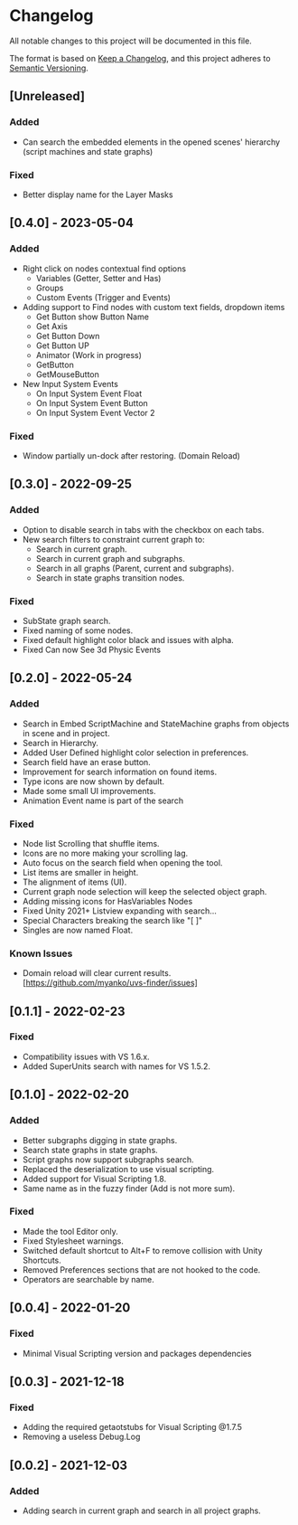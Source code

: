 # Changelog

All notable changes to this project will be documented in this file.

The format is based on [Keep a Changelog](https://keepachangelog.com/en/1.0.0/),
and this project adheres to [Semantic Versioning](https://semver.org/spec/v2.0.0.html).

## [Unreleased]

### Added

- Can search the embedded elements in the opened scenes' hierarchy (script machines and state graphs)

### Fixed

- Better display name for the Layer Masks

## [0.4.0] - 2023-05-04

### Added

- Right click on nodes contextual find options
	- Variables (Getter, Setter and Has)
	- Groups
	- Custom Events (Trigger and Events)
- Adding support to Find nodes with custom text fields, dropdown items
	- Get Button show Button Name
	- Get Axis
	- Get Button Down
	- Get Button UP
	- Animator (Work in progress)
	- GetButton
	- GetMouseButton
- New Input System Events
	- On Input System Event Float
	- On Input System Event Button
	- On Input System Event Vector 2

### Fixed

- Window partially un-dock after restoring. (Domain Reload)

## [0.3.0] - 2022-09-25

### Added

- Option to disable search in tabs with the checkbox on each tabs.
- New search filters to constraint current graph to:
	- Search in current graph.
	- Search in current graph and subgraphs.
	- Search in all graphs (Parent, current and subgraphs).
	- Search in state graphs transition nodes.

### Fixed

- SubState graph search.
- Fixed naming of some nodes.
- Fixed default highlight color black and issues with alpha.
- Fixed Can now See 3d Physic Events

## [0.2.0] - 2022-05-24

### Added

- Search in Embed ScriptMachine and StateMachine graphs from objects in scene and in project.
- Search in Hierarchy.
- Added User Defined highlight color selection in preferences.
- Search field have an erase button.
- Improvement for search information on found items.
- Type icons are now shown by default.
- Made some small UI improvements.
- Animation Event name is part of the search

### Fixed

- Node list Scrolling that shuffle items.
- Icons are no more making your scrolling lag.
- Auto focus on the search field when opening the tool.
- List items are smaller in height.
- The alignment of items (UI).
- Current graph node selection will keep the selected object graph.
- Adding missing icons for HasVariables Nodes
- Fixed Unity 2021+ Listview expanding with search...
- Special Characters breaking the search like "[ ]"
- Singles are now named Float.

### Known Issues

- Domain reload will clear current results. [https://github.com/myanko/uvs-finder/issues]

## [0.1.1] - 2022-02-23

### Fixed

- Compatibility issues with VS 1.6.x.
- Added SuperUnits search with names for VS 1.5.2.

## [0.1.0] - 2022-02-20

### Added

- Better subgraphs digging in state graphs.
- Search state graphs in state graphs.
- Script graphs now support subgraphs search.
- Replaced the deserialization to use visual scripting.
- Added support for Visual Scripting 1.8.
- Same name as in the fuzzy finder (Add is not more sum).

### Fixed

- Made the tool Editor only.
- Fixed Stylesheet warnings.
- Switched default shortcut to Alt+F to remove collision with Unity Shortcuts.
- Removed Preferences sections that are not hooked to the code.
- Operators are searchable by name.

## [0.0.4] - 2022-01-20

### Fixed

- Minimal Visual Scripting version and packages dependencies

## [0.0.3] - 2021-12-18

### Fixed

- Adding the required getaotstubs for Visual Scripting @1.7.5
- Removing a useless  Debug.Log

## [0.0.2] - 2021-12-03

### Added

- Adding search in current graph and search in all project graphs.

